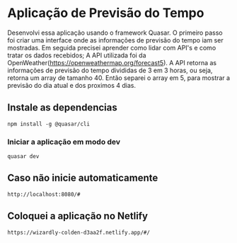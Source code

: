 # Aplicação de Previsão do Tempo

Desenvolvi essa aplicação usando o framework Quasar. O primeiro passo foi criar uma interface onde as informações de 
previsão do tempo iam ser mostradas. Em seguida precisei aprender como lidar com API's e como tratar os dados recebidos;
A API utilizada foi da OpenWeather(https://openweathermap.org/forecast5). A API retorna as informações de previsão do tempo
divididas de 3 em 3 horas, ou seja, retorna um array de tamanho 40. Então separei o array em 5, para mostrar a previsão do dia 
atual e dos proximos 4 dias.

## Instale as dependencias
```
npm install -g @quasar/cli
```

### Iniciar a aplicação em modo dev
```
quasar dev
```

## Caso não inicie automaticamente
 
 ``http://localhost:8080/#``
 
## Coloquei a aplicação no Netlify

``https://wizardly-colden-d3aa2f.netlify.app/#/``
